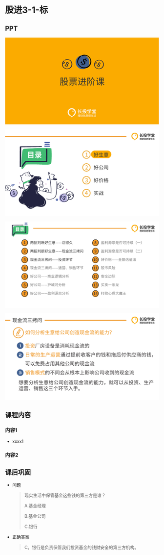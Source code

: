 # 股进3-1-标

## PPT

![课程ppt](assets/3-1-1.jpg)

![课程ppt](assets/3-1-2.jpg)

![课程ppt](assets/3-1-3.jpg)

![课程ppt](assets/3-1-4.jpg)

## 课程内容

### 内容1

- xxxx1

  > 

### 内容2

## 课后巩固

- 问题

  > 现实生活中保管基金这些钱的第三方是谁？
  >
  > A.基金经理
  >
  > B.基金公司
  >
  > C.银行

- 正确答案

  > C。银行是负责保管我们投资基金的钱财安全的第三方机构。